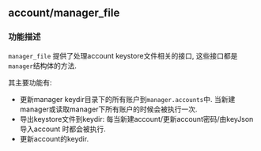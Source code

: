 ## account/manager_file

### 功能描述 
`manager_file` 提供了处理account keystore文件相关的接口, 这些接口都是`manager`结构体的方法. 

其主要功能有:
- 更新manager keydir目录下的所有账户到`manager.accounts`中. 当新建manager或读取manager下所有账户的时候会被执行一次.
- 导出keystore文件到keydir: 每当新建account/更新account密码/由keyJson导入account 时都会被执行.
- 更新account的keydir.
